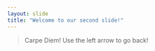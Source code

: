 ```yaml
---
layout: slide
title: "Welcome to our second slide!"
---
```

> Carpe Diem!
Use the left arrow to go back!
